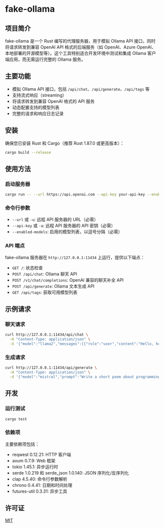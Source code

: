 # fake-ollama

## 项目简介

fake-ollama 是一个 Rust 编写的代理服务器，用于模拟 Ollama API 接口，同时将请求转发到兼容 OpenAI API 格式的后端服务（如 OpenAI、Azure OpenAI、本地部署的开源模型等）。这个工具特别适合开发环境中测试和集成 Ollama 客户端应用，而无需运行完整的 Ollama 服务。

## 主要功能

- 模拟 Ollama API 接口，包括 `/api/chat`、`/api/generate`、`/api/tags` 等
- 支持流式响应（streaming）
- 将请求转发到兼容 OpenAI 格式的 API 服务
- 动态配置支持的模型列表
- 完整的请求和响应日志记录

## 安装

确保您已安装 Rust 和 Cargo（推荐 Rust 1.87.0 或更高版本）：

```bash
cargo build --release
```

## 使用方法

### 启动服务器

```bash
cargo run -- --url https://api.openai.com --api-key your-api-key --enabled-models llama2,mistral
```

### 命令行参数

- `--url` 或 `-u`: 远程 API 服务器的 URL（必需）
- `--api-key` 或 `-a`: 远程 API 服务器的 API 密钥（必需）
- `--enabled-models`: 启用的模型列表，以逗号分隔（必需）

### API 端点

fake-ollama 服务器在 `http://127.0.0.1:11434` 上运行，提供以下端点：

- `GET /`: 状态检查
- `POST /api/chat`: Ollama 聊天 API
- `POST /v1/chat/completions`: OpenAI 兼容的聊天补全 API
- `POST /api/generate`: Ollama 文本生成 API
- `GET /api/tags`: 获取可用模型列表

## 示例请求

### 聊天请求

```bash
curl http://127.0.0.1:11434/api/chat \
  -H "Content-Type: application/json" \
  -d '{"model":"llama2","messages":[{"role":"user","content":"Hello, how are you?"}],"stream":true}'
```

### 生成请求

```bash
curl http://127.0.0.1:11434/api/generate \
  -H "Content-Type: application/json" \
  -d '{"model":"mistral","prompt":"Write a short poem about programming","stream":false}'
```

## 开发

### 运行测试

```bash
cargo test
```

### 依赖项

主要依赖项包括：
- reqwest 0.12.21: HTTP 客户端
- axum 0.7.9: Web 框架
- tokio 1.45.1: 异步运行时
- serde 1.0.219 和 serde_json 1.0.140: JSON 序列化/反序列化
- clap 4.5.40: 命令行参数解析
- chrono 0.4.41: 日期和时间处理
- futures-util 0.3.31: 异步工具

## 许可证

[MIT](LICENSE)
